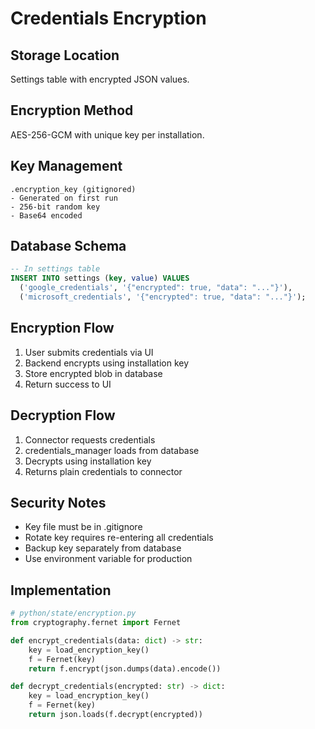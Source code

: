# Credentials Encryption

## Storage Location
Settings table with encrypted JSON values.

## Encryption Method
AES-256-GCM with unique key per installation.

## Key Management
```
.encryption_key (gitignored)
- Generated on first run
- 256-bit random key
- Base64 encoded
```

## Database Schema
```sql
-- In settings table
INSERT INTO settings (key, value) VALUES
  ('google_credentials', '{"encrypted": true, "data": "..."}'),
  ('microsoft_credentials', '{"encrypted": true, "data": "..."}');
```

## Encryption Flow
1. User submits credentials via UI
2. Backend encrypts using installation key
3. Store encrypted blob in database
4. Return success to UI

## Decryption Flow
1. Connector requests credentials
2. credentials_manager loads from database
3. Decrypts using installation key
4. Returns plain credentials to connector

## Security Notes
- Key file must be in .gitignore
- Rotate key requires re-entering all credentials
- Backup key separately from database
- Use environment variable for production

## Implementation
```python
# python/state/encryption.py
from cryptography.fernet import Fernet

def encrypt_credentials(data: dict) -> str:
    key = load_encryption_key()
    f = Fernet(key)
    return f.encrypt(json.dumps(data).encode())

def decrypt_credentials(encrypted: str) -> dict:
    key = load_encryption_key()
    f = Fernet(key)
    return json.loads(f.decrypt(encrypted))
```
